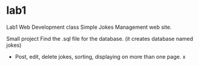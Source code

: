 # lab1
Lab1 Web Development class
Simple Jokes Management web site. 

 
 Small project
 Find the .sql file for the database. (it creates database named jokes)
- Post, edit, delete jokes, sorting, displaying on more than one page. 
x